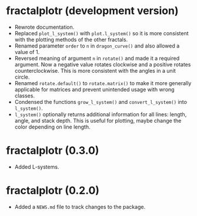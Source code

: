 # fractalplotr (development version)

* Rewrote documentation.
* Replaced `plot_l_system()` with `plot.l_system()` so it is more consistent with the plotting methods of the other fractals.
* Renamed parameter `order` to `n` in `dragon_curve()` and also allowed a value of 1.
* Reversed meaning of argument `n` in `rotate()` and made it a required argument. Now a negative value rotates clockwise and a positive rotates counterclockwise. This is more consistent with the angles in a unit circle.
* Renamed `rotate.default()` to `rotate.matrix()` to make it more generally applicable for matrices and prevent unintended usage with wrong classes.
* Condensed the functions `grow_l_system()` and `convert_l_system()` into `l_system()`.
* `l_system()` optionally returns additional information for all lines: length, angle, and stack depth. This is useful for plotting, maybe change the color depending on line length.

# fractalplotr (0.3.0)

* Added L-systems.


# fractalplotr (0.2.0)

* Added a `NEWS.md` file to track changes to the package.

